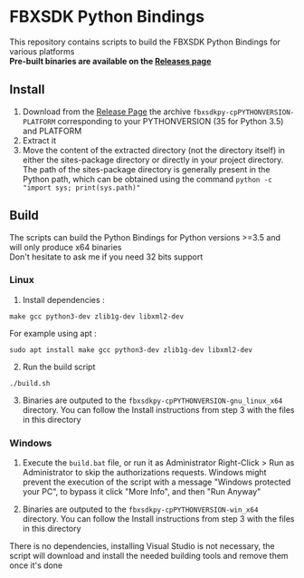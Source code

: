 # FBXSDK Python Bindings

This repository contains scripts to build the FBXSDK Python Bindings for various platforms    
**Pre-built binaries are available on the [Releases page]()**

## Install

1. Download from the [Release Page]() the archive `fbxsdkpy-cpPYTHONVERSION-PLATFORM` corresponding to your PYTHONVERSION (35 for Python 3.5) and PLATFORM
2. Extract it
3. Move the content of the extracted directory (not the directory itself) in either the sites-package directory or directly in your project directory. The path of the sites-package directory is generally present in the Python path, which can be obtained using the command `python -c "import sys; print(sys.path)"`

## Build 

The scripts can build the Python Bindings for Python versions >=3.5 and will only produce x64 binaries    
Don't hesitate to ask me if you need 32 bits support    

### Linux

1. Install dependencies :
```
make gcc python3-dev zlib1g-dev libxml2-dev
```
For example using apt :
```
sudo apt install make gcc python3-dev zlib1g-dev libxml2-dev
```
2. Run the build script
```
./build.sh
```
3. Binaries are outputed to the `fbxsdkpy-cpPYTHONVERSION-gnu_linux_x64` directory. You can follow the Install instructions from step 3 with the files in this directory

### Windows

1. Execute the `build.bat` file, or run it as Administrator Right-Click > Run as Administrator to skip the authorizations requests. Windows might prevent the execution of the script with a message "Windows protected your PC", to bypass it click "More Info", and then "Run Anyway"


2. Binaries are outputed to the `fbxsdkpy-cpPYTHONVERSION-win_x64` directory. You can follow the Install instructions from step 3 with the files in this directory


There is no dependencies, installing Visual Studio is not necessary, the script will download and install the needed building tools and remove them once it's done
